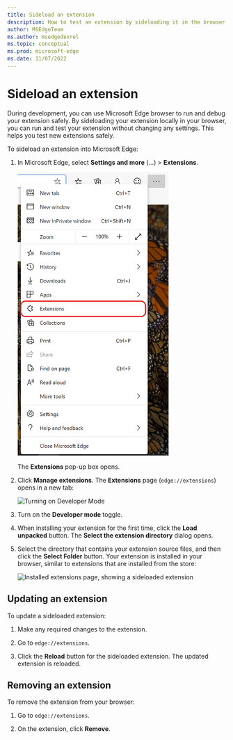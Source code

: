 ```yaml
---
title: Sideload an extension
description: How to test an extension by sideloading it in the browser.
author: MSEdgeTeam
ms.author: msedgedevrel
ms.topic: conceptual
ms.prod: microsoft-edge
ms.date: 11/07/2022
---
```

# Sideload an extension

During development, you can use Microsoft Edge browser to run and debug your extension safely.  By sideloading your extension locally in your browser, you can run and test your extension without changing any settings. This helps you test new extensions safely.

To sideload an extension into Microsoft Edge:

1. In Microsoft Edge, select **Settings and more** (...) > **Extensions**.

   ![Opening the edge://extensions page](./media/part1-threedots.png)

   The **Extensions** pop-up box opens.

1. Click **Manage extensions**.  The **Extensions** page (`edge://extensions`) opens in a new tab:

   ![Turning on Developer Mode](./media/part1-developermode-toggle.png)

1. Turn on the **Developer mode** toggle.

1. When installing your extension for the first time, click the **Load unpacked** button.  The **Select the extension directory** dialog opens.

1. Select the directory that contains your extension source files, and then click the **Select Folder** button.  Your extension is installed in your browser, similar to extensions that are installed from the store:

   ![Installed extensions page, showing a sideloaded extension](./media/part1-installed-extension.png)


<!-- ====================================================================== -->
## Updating an extension

To update a sideloaded extension:

1. Make any required changes to the extension.

1. Go to `edge://extensions`.

1. Click the **Reload** button for the sideloaded extension.  The updated extension is reloaded.


<!-- ====================================================================== -->
## Removing an extension

To remove the extension from your browser:

1. Go to `edge://extensions`.

1. On the extension, click **Remove**.
